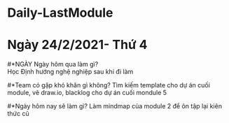 # Daily-LastModule


# Ngày 24/2/2021- Thứ 4
#*NGÀY	Ngày hôm qua làm gì?	
Học Định hướng nghệ nghiệp sau khi đi làm

#*Team có gặp khó khăn gì không?
Tìm kiếm template cho dự án cuối module, vẽ draw.io, blacklog cho dự án cuối mondule 5

#*Ngày hôm nay sẽ làm gì?
Làm mindmap của module 2 để ôn tập lại kiên thức cũ
